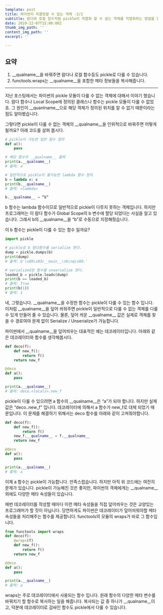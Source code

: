 ```yaml
---
template: post
title: 파이썬이 피클링할 수 없는 객체 -2/2
subtitle: 람다와 로컬 함수처럼 pickle이 직렬화 할 수 없는 객체를 직렬화하는 방법을 알아봅니다.
date: 2019-12-07T15:00:00Z
thumb_img_path: ''
content_img_path: ''
excerpt: ''

---
```

## 요약
1. \_\_qualname\_\_을 바꿔주면 람다나 로컬 함수등도 pickle로 다룰 수 있습니다.
2. functools.wraps는 \_\_qualname\_\_을 포함한 메타 정보들을 복사해줍니다.
---
지난 포스팅에서는 파이썬의 pickle 모듈이 다룰 수 없는 객체에 대해서 이야기 했습니다.        람다 함수나 Local Scope에 정의된 클래스나 함수는 pickle 모듈이 다룰 수 없었죠. 그 원인이 \_\_quanlname\_\_으로 해당 객체가 정의된 위치를  알 수 없기 때문이라는 점도 알아봤습니다.

그렇다면 pickle이 다룰 수 없는 객체의 \_\_qualname\_\_을 인위적으로 바꿔주면 어떻게 될까요? 아래 코드를 살펴 봅시다.

```python
# pickle이 가능한 일반 함수 정의
def a():
	pass

# 해당 함수의 __qualname__ 출력
print(a.__qualname__)
# 출력: a

# 일반적으로 pickle이 불가능한 lambda 함수 정의
b = lambda x: x
print(b.__qualname__)
# 출력: <lambda>

b.__qualname__ = “b”
```

 b 함수는 lambda 함수이므로 일반적으로 pickle이 다루지 못하는 객체입니다. 하지만 프로그래머는 이 람다 함수가 Global Scope의 b 변수에 할당 되었다는 사실을 알고 있습니다.  그래서 b의 \_\_qualname\_\_을  “b”로 수동으로 지정해줬습니다.

 이 b 함수는 pickle이 다룰 수 있는 함수 일까요? 

```python
import pickle

# pickle로 b 람다함수를 serialize 한다.
dump = pickle.dumps(b)
print(dump)
# 출력: b'\x80\x03c__main__\nb\nq\x00.'

# serialized된 함수를 unserialize 한다.
loaded_b = pickle.loads(dump)
print(b == loaded_b)
# 출력: True
print(b(1))
# 촐력: 1
```

네, 그렇습니다. \_\_qualname\_\_을 수정한 함수는 pickle이 다룰 수 있는 함수 입니다.  이처럼 \_\_qualname\_\_을 덮어 씌워주면 pickle이 일반적으로 다룰 수 없는 객체를 다룰 수 있게 만들어 줄 수 있습니다. 물론, 덮어 씌운 \_\_qualname\_\_ 값은 실제로 객체를 찾을 수 경로여야 문제 없이 Serialize / Unserialize가 가능합니다.

파이썬에서 \_\_qualname\_\_을 덮어씌우는 대표적인 예는 데코레이터입니다. 아래와 같은 데코레이터와 함수를 생각해봅시다.

```python
def deco(f):
	def new_f():
		return f()
	return new_f

@deco
def a():
	pass

print(a.__qualname__)
# 출력: deco.<locals>.new_f
```

pickle이 다룰 수 있으려면 a 함수의 \_\_qualname\_\_은 “a”가 되야 합니다. 하지만 실제 값은 “deco.<locals>.new\_f" 입니다. 데코레이터에 의해서 a 함수가 new\_f로 대체 되었기 때문입니다.  이 문제를 해결하기 위해서는 deco 함수를 아래와 같이 고쳐줘야합니다.

```python
def deco(f):
	def new_f():
		return f()
	new_f.__qualname__ = f.__qualname__
	return new_f

@deco
def a():
	pass

print(a.__qualname__)
# 출력: a
```

이제 a 함수는 pickle이 가능합니다. 만족스럽습니다. 하지만 아직 위 코드에는 여전히 문제가 있습니다. pickle이 가능해진 것은 좋지만, 파이썬의 객체에게는 \_\_qualname\_\_외에도 다양한 메타 속성들이 있습니다. 

매번 데코레이터를 작성할 때마다 이런 메타 속성들을 직접 덮어씌우는 것은 교양있는 프로그래머가 할 짓이 아닙니다. 당연하게도 파이썬은 데코레이터가 덮어씌워야할 메타 속성들을 처리해주는 함수를 제공합니다. functools의 모듈의 wraps가 바로 그 함수입니다.

```python
from functools import wraps
def deco(f):
	@wraps(f)
	def new_f():
		return f()
	return new_f

@deco
def a():
	pass

print(a.__qualname__)
# 출력: a
```

wraps는 주로 데코레이터에서 사용되는 함수 입니다. 원래 함수의 다양한 메타 변수를 바꿔치기 할 함수로 복사하는 일을 해줍니다. 복사되는 값 중 하나가 \_\_qualname\_\_이고, 덕분에 데코레이터로 감싸인 함수도 pickle에서 다룰 수 있습니다.